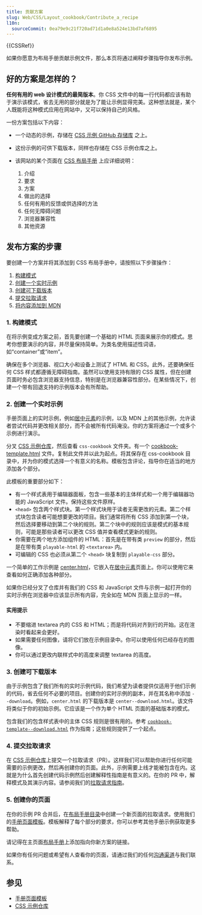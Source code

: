 ```yaml
---
title: 贡献方案
slug: Web/CSS/Layout_cookbook/Contribute_a_recipe
l10n:
  sourceCommit: 0ea79e9c21f720ad71d1a0e8a524e13bd7af6895
---
```


{{CSSRef}}

如果你愿意为布局手册贡献示例文件，那么本页将通过阐释步骤指导你发布示例。

## 好的方案是怎样的？

**任何有用的 web 设计模式的最简版本**。你 CSS 文件中的每一行代码都应该有助于演示该模式，省去无用的部分就是为了能让示例显得完美。这种想法就是，某个人既能将这种模式应用在网站中，又可以保持自己的风格。

一份方案包括以下内容：

- 一个动态的示例，存储在 [CSS 示例 GitHub 存储库](https://github.com/mdn/css-examples) 之上。
- 这份示例的可供下载版本，同样也存储在 CSS 示例仓库之上。
- 该网站的某个页面在 [CSS 布局手册](/zh-CN/docs/Web/CSS/Layout_cookbook) 上应详细说明：

  1.  介绍
  2.  要求
  3.  方案
  4.  做出的选择
  5.  任何有用的反馈或供选择的方法
  6.  任何无障碍问题
  7.  浏览器兼容性
  8.  其他资源

## 发布方案的步骤

要创建一个方案并将其添加到 CSS 布局手册中，请按照以下步骤操作：

1. [构建模式](#1-构建模式)
2. [创建一个实时示例](#2-创建一个实时示例)
3. [创建可下载版本](#3-创建可下载版本)
4. [提交拉取请求](#4-提交拉取请求)
5. [将内容添加到 MDN](#5-创建你的页面)

### 1. 构建模式

在将示例变成方案之前，首先要创建一个基础的 HTML 页面来展示你的模式。思考你想要演示的内容，并尽量保持简单。为类名使用描述性词语，如“container”或“item”。

确保在多个浏览器、视口大小和设备上测试了 HTML 和 CSS。此外，还要确保任何 CSS 样式都遵循无障碍指南。虽然可以使用支持有限的 CSS 属性，但在创建页面时务必包含浏览器支持信息，特别是在浏览器兼容性部分。在某些情况下，创建一个带有回退支持的示例版本会有所帮助。

### 2. 创建一个实时示例

手册页面上的实时示例，例如[居中元素](/zh-CN/docs/Web/CSS/Layout_cookbook/Center_an_element)的示例，以及 MDN 上的其他示例，允许读者尝试代码并更改相关部分，而不会被所有代码淹没。你的方案将通过一个或多个示例进行演示。

分叉 [CSS 示例仓库](https://github.com/mdn/css-examples)，然后查看 `css-cookbook` 文件夹。有一个 [cookbook-template.html](https://github.com/mdn/css-examples/blob/main/css-cookbook/cookbook-template.html) 文件。复制此文件并以此为起点。将其保存在 css-cookbook 目录中，并为你的模式选择一个有意义的名称。模板包含评论，指导你在适当的地方添加各个部分。

此模板的重要部分如下：

- 有一个样式表用于编辑器面板，包含一些基本的主体样式和一个用于编辑器功能的 JavaScript 文件。保持这些文件原样。
- `<head>` 包含两个样式块。第一个样式块用于读者无需更改的元素。第二个样式块包含读者可能想要更改的项目。我们通常将所有 CSS 添加到第一个块，然后选择要移动到第二个块的规则。第二个块中的规则应该是模式的基本规则，可能是那些读者可以更改 CSS 值并查看模式更新的规则。
- 你需要在两个地方添加组件的 HTML：首先是在带有类 `preview` 的部分，然后是在带有类 `playable-html` 的 `<textarea>` 内。
- 可编辑的 CSS 也必须从第二个 `<head>` 块复制到 `playable-css` 部分。

一个简单的工作示例是 [center.html](https://github.com/mdn/css-examples/blob/main/css-cookbook/center.html)，它嵌入在[居中元素](/zh-CN/docs/Web/CSS/Layout_cookbook/Center_an_element)页面上。你可以使用它来查看如何正确添加各种部分。

如果你已经分叉了仓库并有我们的 CSS 和 JavaScript 文件与示例一起打开你的实时示例在浏览器中应该显示所有内容，完全如在 MDN 页面上显示的一样。

#### 实用提示

- 不要缩进 textarea 内的 CSS 和 HTML；而是将代码对齐到行的开始。这在渲染时看起来会更好。
- 如果需要任何图像，请将它们放在示例目录中。你可以使用任何已经存在的图像。
- 你可以通过更改内联样式中的高度来调整 textarea 的高度。

### 3. 创建可下载版本

由于示例包含了我们所有的实时示例代码，我们希望为读者提供仅适用于他们示例的代码，省去任何不必要的项目。创建你的实时示例的副本，并在其名称中添加 `--download`。例如，`center.html` 的下载版本是 `center--download.html`。该文件将类似于你的初始示例。它应该是一个作为单个 HTML 页面的基础版本的模式。

包含我们的包含样式表中的主体 CSS 规则是很有用的。参考 [`cookbook-template--download.html`](https://github.com/mdn/css-examples/blob/main/css-cookbook/cookbook-template--download.html) 作为指南；这些规则提供了一个起点。

### 4. 提交拉取请求

在 [CSS 示例仓库](https://github.com/mdn/css-examples/pulls)上提交一个拉取请求（PR）。这样我们可以帮助你进行任何可能需要的示例更改，然后再创建你的页面。此外，示例需要上线才能被包含在内。这就是为什么首先创建代码示例然后创建解释性指南是有意义的。在你的 PR 中，解释模式及其演示内容。请参阅我们的[拉取请求指南](/zh-CN/docs/MDN/Community/Pull_requests#open_a_pull_request)。

### 5. 创建你的页面

在你的示例 PR 合并后，在[布局手册目录](https://github.com/mdn/content/tree/main/files/zh-CN/web/css/layout_cookbook)中创建一个新页面的拉取请求。使用我们的[手册页面模板](https://github.com/mdn/content/blob/main/files/zh-CN/web/css/layout_cookbook/contribute_a_recipe/cookbook_template/index.md?plain=1)。模板解释了每个部分的要求，你可以参考其他手册示例获取更多帮助。

请记得在主页面[布局手册](/zh-CN/docs/Web/CSS/Layout_cookbook)上添加指向你新方案的链接。

如果你有任何问题或希望有人查看你的页面，请通过我们的任何[沟通渠道](/zh-CN/docs/MDN/Community/Communication_channels)与我们联系。

## 参见

- [手册页面模板](/zh-CN/docs/Web/CSS/Layout_cookbook/Contribute_a_recipe/Cookbook_template)
- [CSS 示例仓库](https://github.com/mdn/css-examples)
